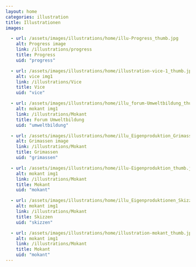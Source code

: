 ```yaml
---
layout: home
categories: illustration
title: Illustrationen
images:

  - url: /assets/images/illustrations/home/illu-Progress_thumb.jpg
    alt: Progress image
    link: /illustrations/progress
    title: Progress
    uid: "progress"

  - url: /assets/images/illustrations/home/illustration-vice-1_thumb.jpg
    alt: vice img1
    link: /illustrations/Vice
    title: Vice
    uid: "vice"

  - url: /assets/images/illustrations/home/illu_forum-Umweltbildung_thumb.jpg
    alt: mokant img1
    link: /illustrations/Mokant
    title: Forum Umweltbildung
    uid: "umweltbildung"

  - url: /assets/images/illustrations/home/illu_Eigenproduktion_Grimassen_thumb.jpg
    alt: Grimassen image
    link: /illustrations/Mokant
    title: Grimassen
    uid: "grimassen"

  - url: /assets/images/illustrations/home/illu-Eigenproduktion_thumb.jpg
    alt: mokant img1
    link: /illustrations/Mokant
    title: Mokant
    uid: "mokant"

  - url: /assets/images/illustrations/home/illu_Eigenproduktionen_Skizzen_thumb.jpg
    alt: mokant img1
    link: /illustrations/Mokant
    title: Skizzen
    uid: "skizzen"

  - url: /assets/images/illustrations/home/illustration-mokant_thumb.jpg
    alt: mokant img1
    link: /illustrations/Mokant
    title: Mokant
    uid: "mokant"
---
```

